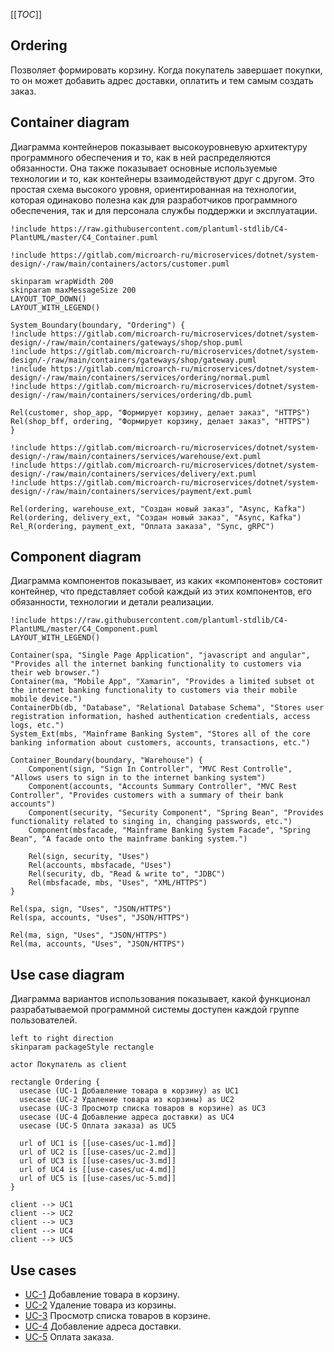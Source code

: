 [[_TOC_]]

## Ordering
Позволяет формировать корзину.
Когда покупатель завершает покупки, то он может добавить адрес доставки,
оплатить и тем самым создать заказ.

## Container diagram
Диаграмма контейнеров показывает высокоуровневую архитектуру программного обеспечения и то, как в ней распределяются обязанности. Она также показывает основные используемые технологии и то, как контейнеры взаимодействуют друг с другом. Это простая схема высокого уровня, ориентированная на технологии, которая одинаково полезна как для разработчиков программного обеспечения, так и для персонала службы поддержки и эксплуатации.

```plantuml
!include https://raw.githubusercontent.com/plantuml-stdlib/C4-PlantUML/master/C4_Container.puml

!include https://gitlab.com/microarch-ru/microservices/dotnet/system-design/-/raw/main/containers/actors/customer.puml

skinparam wrapWidth 200
skinparam maxMessageSize 200
LAYOUT_TOP_DOWN()
LAYOUT_WITH_LEGEND()

System_Boundary(boundary, "Ordering") {
!include https://gitlab.com/microarch-ru/microservices/dotnet/system-design/-/raw/main/containers/gateways/shop/shop.puml
!include https://gitlab.com/microarch-ru/microservices/dotnet/system-design/-/raw/main/containers/gateways/shop/gateway.puml
!include https://gitlab.com/microarch-ru/microservices/dotnet/system-design/-/raw/main/containers/services/ordering/normal.puml
!include https://gitlab.com/microarch-ru/microservices/dotnet/system-design/-/raw/main/containers/services/ordering/db.puml

Rel(customer, shop_app, "Формирует корзину, делает заказ", "HTTPS")
Rel(shop_bff, ordering, "Формирует корзину, делает заказ", "HTTPS")
}

!include https://gitlab.com/microarch-ru/microservices/dotnet/system-design/-/raw/main/containers/services/warehouse/ext.puml
!include https://gitlab.com/microarch-ru/microservices/dotnet/system-design/-/raw/main/containers/services/delivery/ext.puml
!include https://gitlab.com/microarch-ru/microservices/dotnet/system-design/-/raw/main/containers/services/payment/ext.puml

Rel(ordering, warehouse_ext, "Cоздан новый заказ", "Async, Kafka")
Rel(ordering, delivery_ext, "Cоздан новый заказ", "Async, Kafka")
Rel_R(ordering, payment_ext, "Оплата заказа", "Sync, gRPC")
```

## Component diagram
Диаграмма компонентов показывает, из каких «компонентов» состояит контейнер, что представляет собой каждый из этих компонентов, его обязанности, технологии и детали реализации.

```plantuml
!include https://raw.githubusercontent.com/plantuml-stdlib/C4-PlantUML/master/C4_Component.puml
LAYOUT_WITH_LEGEND()

Container(spa, "Single Page Application", "javascript and angular", "Provides all the internet banking functionality to customers via their web browser.")
Container(ma, "Mobile App", "Xamarin", "Provides a limited subset ot the internet banking functionality to customers via their mobile mobile device.")
ContainerDb(db, "Database", "Relational Database Schema", "Stores user registration information, hashed authentication credentials, access logs, etc.")
System_Ext(mbs, "Mainframe Banking System", "Stores all of the core banking information about customers, accounts, transactions, etc.")

Container_Boundary(boundary, "Warehouse") {
    Component(sign, "Sign In Controller", "MVC Rest Controlle", "Allows users to sign in to the internet banking system")
    Component(accounts, "Accounts Summary Controller", "MVC Rest Controller", "Provides customers with a summary of their bank accounts")
    Component(security, "Security Component", "Spring Bean", "Provides functionality related to singing in, changing passwords, etc.")
    Component(mbsfacade, "Mainframe Banking System Facade", "Spring Bean", "A facade onto the mainframe banking system.")

    Rel(sign, security, "Uses")
    Rel(accounts, mbsfacade, "Uses")
    Rel(security, db, "Read & write to", "JDBC")
    Rel(mbsfacade, mbs, "Uses", "XML/HTTPS")
}

Rel(spa, sign, "Uses", "JSON/HTTPS")
Rel(spa, accounts, "Uses", "JSON/HTTPS")

Rel(ma, sign, "Uses", "JSON/HTTPS")
Rel(ma, accounts, "Uses", "JSON/HTTPS")
```

## Use case diagram
Диаграмма вариантов использования показывает, какой функционал разрабатываемой программной системы доступен каждой группе пользователей.

```plantuml
left to right direction
skinparam packageStyle rectangle

actor Покупатель as client

rectangle Ordering {
  usecase (UC-1 Добавление товара в корзину) as UC1
  usecase (UC-2 Удаление товара из корзины) as UC2
  usecase (UC-3 Просмотр списка товаров в корзине) as UC3
  usecase (UC-4 Добавление адреса доставки) as UC4
  usecase (UC-5 Оплата заказа) as UC5

  url of UC1 is [[use-cases/uc-1.md]]
  url of UC2 is [[use-cases/uc-2.md]]
  url of UC3 is [[use-cases/uc-3.md]]
  url of UC4 is [[use-cases/uc-4.md]]
  url of UC5 is [[use-cases/uc-5.md]]
}

client --> UC1
client --> UC2
client --> UC3
client --> UC4
client --> UC5
```
## Use cases
- [UC-1](use-cases/uc-1.md) Добавление товара в корзину.
- [UC-2](use-cases/uc-2.md) Удаление товара из корзины.
- [UC-3](use-cases/uc-3.md) Просмотр списка товаров в корзине.
- [UC-4](use-cases/uc-4.md) Добавление адреса доставки.
- [UC-5](use-cases/uc-5.md) Оплата заказа.

